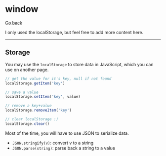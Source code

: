 # window

[Go back](..#js-for-websites)

I only used the localStorage, but feel free to add more content here.

<hr class="sl">

## Storage

You may use the ``localStorage`` to store data in JavaScript, which you can use on another page.

```js
// get the value for it's key, null if not found 
localStorage.getItem('key')

// save a value
localStorage.setItem('key', value)

// remove a key+value
localStorage.removeItem('key')

// clear localStorage :)
localStorage.clear()
```

Most of the time, you will have to use JSON to serialize data.

* `JSON.stringify(v)`: convert v to a string
* `JSON.parse(string)`: parse back a string to a value